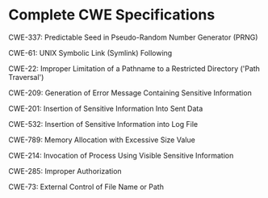 

# Complete CWE Specifications

CWE-337: Predictable Seed in Pseudo-Random Number Generator (PRNG)

CWE-61: UNIX Symbolic Link (Symlink) Following

CWE-22: Improper Limitation of a Pathname to a Restricted Directory ('Path Traversal')

CWE-209: Generation of Error Message Containing Sensitive Information

CWE-201: Insertion of Sensitive Information Into Sent Data

CWE-532: Insertion of Sensitive Information into Log File

CWE-789: Memory Allocation with Excessive Size Value

CWE-214: Invocation of Process Using Visible Sensitive Information

CWE-285: Improper Authorization

CWE-73: External Control of File Name or Path